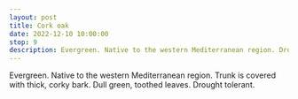 ```yaml
---
layout: post
title: Cork oak
date: 2022-12-10 10:00:00
stop: 9
description: Evergreen. Native to the western Mediterranean region. Drought tolerant.
---
```

Evergreen. Native to the western Mediterranean region. Trunk is covered with thick, corky bark. Dull green, toothed leaves. Drought tolerant.
